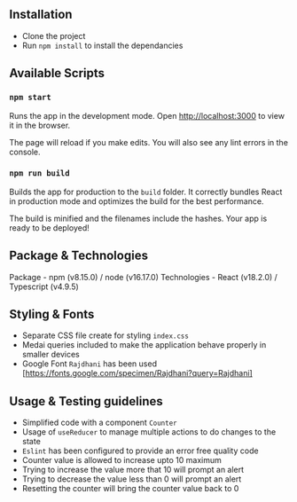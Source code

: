 ## Installation

- Clone the project
- Run `npm install` to install the dependancies

## Available Scripts

### `npm start`

Runs the app in the development mode.
Open [http://localhost:3000](http://localhost:3000) to view it in the browser.

The page will reload if you make edits.
You will also see any lint errors in the console.

### `npm run build`

Builds the app for production to the `build` folder.
It correctly bundles React in production mode and optimizes the build for the best performance.

The build is minified and the filenames include the hashes.
Your app is ready to be deployed!

## Package & Technologies

Package - npm (v8.15.0) / node (v16.17.0)
Technologies - React (v18.2.0) / Typescript (v4.9.5)

## Styling & Fonts

- Separate CSS file create for styling `index.css`
- Medai queries included to make the application behave properly in smaller devices
- Google Font `Rajdhani` has been used [https://fonts.google.com/specimen/Rajdhani?query=Rajdhani]

## Usage & Testing guidelines

- Simplified code with a component `Counter`
- Usage of `useReducer` to manage multiple actions to do changes to the state
- `Eslint` has been configured to provide an error free quality code
- Counter value is allowed to increase upto 10 maximum
- Trying to increase the value more that 10 will prompt an alert
- Trying to decrease the value less than 0 will prompt an alert
- Resetting the counter will bring the counter value back to 0
